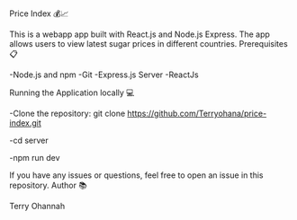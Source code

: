 Price Index 💰📈

This is a webapp app built with React.js and Node.js Express. The app allows users to view latest sugar prices in different countries.
Prerequisites 📋

   -Node.js and npm 
   -Git
   -Express.js Server
   -ReactJs

Running the Application locally 💻

   -Clone the repository: git clone https://github.com/Terryohana/price-index.git
  
   -cd server 
    
   -npm run dev

 

If you have any issues or questions, feel free to open an issue in this repository.
Author 📚

Terry Ohannah
